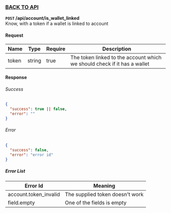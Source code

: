 ### [BACK TO API](../../API.md)

**``POST`` /api/account/is_wallet_linked**  
Know, with a token if a wallet is linked to account

#### Request
| Name  | Type   | Require | Description                                                              |
| ----- | ------ | ------- | ------------------------------------------------------------------------ |
| token | string | true    | The token linked to the account which we should check if it has a wallet |

#### Response

###### Success
```json
{
  "success": true || false,
  "error": ""
}
```

###### Error
```json
{
  "success": false,
  "error": "error id"
}
```

##### Error List
| Error Id              | Meaning                         |
| --------------------- | ------------------------------- |
| account.token_invalid | The supplied token doesn't work |
| field.empty           | One of the fields is empty      |

